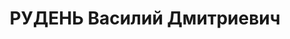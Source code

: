 ---
title: РУДЕНЬ Василий Дмитриевич
description: '1903, Сумська обл., с. Стецьківка Сумського р-ну, українець, освіта
  початкова. Проживав: м. Суми. Помічник уповноваженого комітету заготівель Раднаркому
  по Сумському району. Арешт. 12.09.1937. Верховним Судом СРСР 7.12.1937 за ст.ст.
  54-7, 54-8, 54-11 КК УСРР засуджений до ВМП.. Розстріляний 8.12.1937 у м. Харків.
  Реабілітований 15.12.1956 Верховним Судом СРСР.'
---